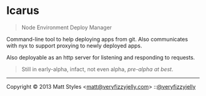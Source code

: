 # Icarus

> Node Environment Deploy Manager

Command-line tool to help deploying apps from git.  Also communicates
with nyx to support proxying to newly deployed apps.

Also deployable as an http server for listening and responding to requests.

> Still in early-alpha, infact, not even alpha, _pre-alpha at best_.

---
Copyright © 2013 Matt Styles &lt;matt@veryfizzyjelly.com&gt; ::[@veryfizzyjelly](https://twitter.com/veryfizzyjelly)